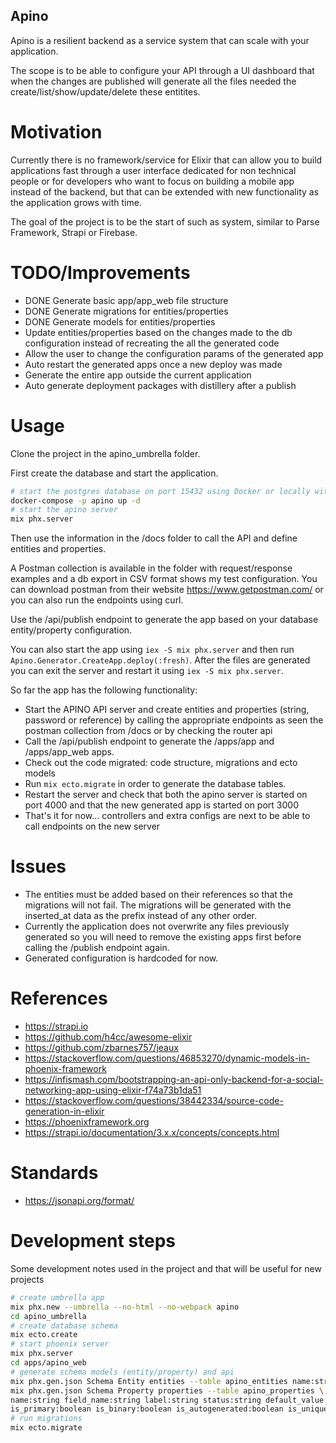 Apino
-----

Apino is a resilient backend as a service system that can scale with your application.

The scope is to be able to configure your API through a UI dashboard that when the changes
are published will generate all the files needed the create/list/show/update/delete these
entitites.

Motivation
==========

Currently there is no framework/service for Elixir that can allow you to build applications fast
through a user interface dedicated for non technical people or for developers who want to focus on
building a mobile app instead of the backend, but that can be extended with new functionality as the 
application grows with time.

The goal of the project is to be the start of such as system, similar to Parse Framework, Strapi or Firebase.

TODO/Improvements
=================
- DONE Generate basic app/app_web file structure
- DONE Generate migrations for entities/properties
- DONE Generate models for entities/properties
- Update entities/properties based on the changes made to the db configuration instead of 
  recreating the all the generated code
- Allow the user to change the configuration params of the generated app
- Auto restart the generated apps once a new deploy was made
- Generate the entire app outside the current application
- Auto generate deployment packages with distillery after a publish

Usage
=====

Clone the project in the apino_umbrella folder.

First create the database and start the application.

  ```bash
  # start the postgres database on port 15432 using Docker or locally with the same details
  docker-compose -p apino up -d
  # start the apino server
  mix phx.server
  ```

Then use the information in the /docs folder to call the API and define entities and properties.

A Postman collection is available in the folder with request/response examples and a db export 
in CSV format shows my test configuration. You can download postman from their 
website https://www.getpostman.com/ or you can also run the endpoints using curl.

Use the /api/publish endpoint to generate the app based on your database entity/property configuration.

You can also start the app using `iex -S mix phx.server` and then run `Apino.Generator.CreateApp.deploy(:fresh)`.
After the files are generated you can exit the server and restart it using `iex -S mix phx.server`.

So far the app has the following functionality:
- Start the APINO API server and create entities and properties (string, password or reference)
  by calling the appropriate endpoints as seen the postman collection from /docs or by checking the router api
- Call the /api/publish endpoint to generate the /apps/app and /apps/app_web apps.
- Check out the code migrated: code structure, migrations and ecto models
- Run `mix ecto.migrate` in order to generate the database tables.
- Restart the server and check that both the apino server is started on port 4000 and that 
  the new generated app is started on port 3000
- That's it for now... controllers and extra configs are next to be able to call endpoints on the new server

Issues
======
- The entities must be added based on their references so that the migrations will not fail.
  The migrations will be generated with the inserted_at data as the prefix instead of any other order.
- Currently the application does not overwrite any files previously generated so you will need to 
  remove the existing apps first before calling the /publish endpoint again.
- Generated configuration is hardcoded for now.


References
==========

- https://strapi.io
- https://github.com/h4cc/awesome-elixir
- https://github.com/zbarnes757/jeaux
- https://stackoverflow.com/questions/46853270/dynamic-models-in-phoenix-framework
- https://infismash.com/bootstrapping-an-api-only-backend-for-a-social-networking-app-using-elixir-f74a73b1da51
- https://stackoverflow.com/questions/38442334/source-code-generation-in-elixir
- https://phoenixframework.org
- https://strapi.io/documentation/3.x.x/concepts/concepts.html


Standards
=========

- https://jsonapi.org/format/

Development steps
=================

Some development notes used in the project and that will be useful for new projects
  
  ```bash 
  # create umbrella app 
  mix phx.new --umbrella --no-html --no-webpack apino
  cd apino_umbrella
  # create database schema
  mix ecto.create
  # start phoenix server
  mix phx.server
  cd apps/apino_web
  # generate schema models (entity/property) and api
  mix phx.gen.json Schema Entity entities --table apino_entities name:string table_name:string status:string
  mix phx.gen.json Schema Property properties --table apino_properties \
  name:string field_name:string label:string status:string default_value:string \
  is_primary:boolean is_binary:boolean is_autogenerated:boolean is_unique:boolean entity_id:references:apino_entities
  # run migrations 
  mix ecto.migrate
  ```

